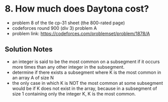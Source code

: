 # 8. How much does Daytona cost?

* problem 8 of the tle cp-31 sheet (the 800-rated page)
* codeforces round 900 (div 3) problem A
* problem link: https://codeforces.com/problemset/problem/1878/A

## Solution Notes

* an integer is said to be the most common on a subsegment if it occurs more times than any other integer in the subsegment.
* determine if there exists a subsegment where K is the most common in an array A of size N
* the only case in which K is NOT the most common at some subsegment would be if K does not exist in the array, because in a subsegment of size 1 containing only the integer K, K is the most common.